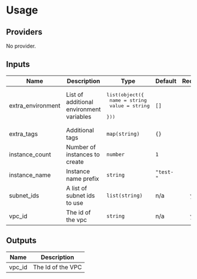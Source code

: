 # Usage
<!--- BEGIN_TF_DOCS --->
## Providers

No provider.

## Inputs

| Name | Description | Type | Default | Required |
|------|-------------|------|---------|:-----:|
| extra\_environment | List of additional environment variables | <pre>list(object({<br>    name  = string<br>    value = string<br>  }))</pre> | `[]` | no |
| extra\_tags | Additional tags | `map(string)` | `{}` | no |
| instance\_count | Number of instances to create | `number` | `1` | no |
| instance\_name | Instance name prefix | `string` | `"test-"` | no |
| subnet\_ids | A list of subnet ids to use | `list(string)` | n/a | yes |
| vpc\_id | The id of the vpc | `string` | n/a | yes |

## Outputs

| Name | Description |
|------|-------------|
| vpc\_id | The Id of the VPC |
<!--- END_TF_DOCS --->
